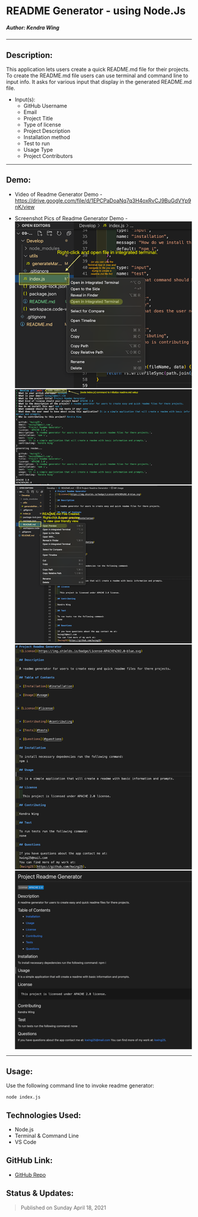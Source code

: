 # README Generator - using Node.Js

##### Author: Kendra Wing
---

## Description:
This application lets users create a quick README.md file for their projects. To create the README.md file users can use terminal and command line to input info. It asks for various input that display in the generated README.md file. 
* Input(s):
    * GitHub Username 
    * Email
    * Project Title
    * Type of license
    * Project Description
    * Installation method
    * Test to run
    * Usage Type
    * Project Contributors

---
## Demo:

* Video of Readme Generator Demo - https://drive.google.com/file/d/1EPCPaDoaNq7q3H4oxRvCJ9BuGdVYp9nK/view


* Screenshot Pics of Readme Generator Demo -
![Demo Pic of terminal](https://github.com/kwing25/09-Node.js---README-Generator/blob/main/demo/ReadmeGenerator%20DemoPic1.png?raw=true) 
![Demo Pic of terminal](https://github.com/kwing25/09-Node.js---README-Generator/blob/main/demo/ReadmeGenerator%20DemoPic2.png?raw=true)
![Demo Pic of Opening of Readme](https://github.com/kwing25/09-Node.js---README-Generator/blob/main/demo/ReadmeGenerator%20DemoPic3.png?raw=true)
![Demo Pic of Markdown Readme](https://github.com/kwing25/09-Node.js---README-Generator/blob/main/demo/Readme%20File.png?raw=true)
![Demo Pic of Preview Readme](https://github.com/kwing25/09-Node.js---README-Generator/blob/main/demo/Readme%20File%20Preview%20Version.png?raw=true)
---


## Usage: 

Use the following command line to invoke readme generator:

```
node index.js
```


## Technologies Used:

* Node.js 
* Terminal & Command Line
* VS Code



## GitHub Link:

* [GitHub Repo](https://github.com/kwing25/09-Node.js---README-Generator) 



## Status & Updates:

> Published on Sunday April 18, 2021
